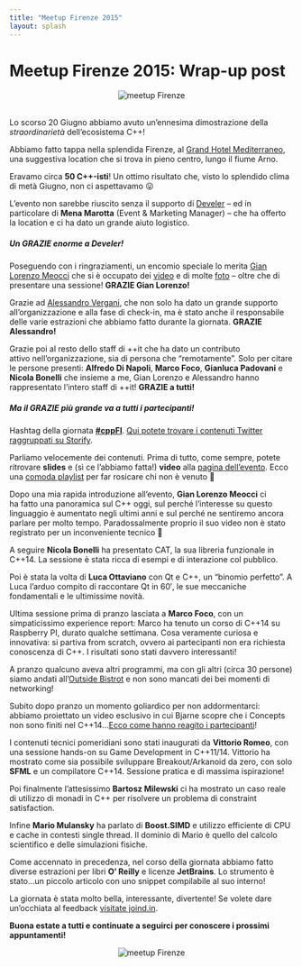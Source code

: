 ```yaml
---
title: "Meetup Firenze 2015"
layout: splash
---
```


# Meetup Firenze 2015: Wrap-up post

<center>
<img src="https://ilpropheta.github.io/pics/meetup-firenze15.png" alt="meetup Firenze">
</center>
<br/>

Lo scorso 20 Giugno abbiamo avuto un’ennesima dimostrazione della _straordinarietà_ dell’ecosistema C++!

Abbiamo fatto tappa nella splendida Firenze, al [Grand Hotel Mediterraneo](http://www.hotelmediterraneo.com/), una suggestiva location che si trova in pieno centro, lungo il fiume Arno.

Eravamo circa **50 C++-isti**! Un ottimo risultato che, visto lo splendido clima di metà Giugno, non ci aspettavamo 😛

L’evento non sarebbe riuscito senza il supporto di [Develer](http://develer.com) – ed in particolare di **Mena Marotta** (Event & Marketing Manager) – che ha offerto la location e ci ha dato un grande aiuto logistico.

##### Un GRAZIE enorme a Develer!

Poseguendo con i ringraziamenti, un encomio speciale lo merita [Gian Lorenzo Meocci](https://twitter.com/glmeocci) che si è occupato dei [video](https://www.youtube.com/playlist?list=PLsCm1Hs016LWVtIrPOFrRTNvSeN61WqOK) e di molte [foto](https://www.facebook.com/photo.php?fbid=10153452652931057&set=oa.654492274685764&type=3&theater) – oltre che di presentare una sessione! **GRAZIE Gian Lorenzo!**

Grazie ad [Alessandro Vergani](https://twitter.com/Loghorn), che non solo ha dato un grande supporto all’organizzazione e alla fase di check-in, ma è stato anche il responsabile delle varie estrazioni che abbiamo fatto durante la giornata. **GRAZIE Alessandro!**

Grazie poi al resto dello staff di ++it che ha dato un contributo attivo nell’organizzazione, sia di persona che “remotamente”. Solo per citare le persone presenti: **Alfredo Di Napoli**, **Marco Foco**, **Gianluca Padovani** e **Nicola Bonelli** che insieme a me, Gian Lorenzo e Alessandro hanno rappresentato l’intero staff di ++it! **GRAZIE a tutti!**

##### Ma il GRAZIE più grande va a tutti i partecipanti!

Hashtag della giornata **[#cppFI](https://storify.com/italiancpp/italiancpp-meetup-firenze-2015)**. [Qui potete trovare i contenuti Twitter raggruppati su Storify](https://storify.com/italiancpp/italiancpp-meetup-firenze-2015).

Parliamo velocemente dei contenuti. Prima di tutto, come sempre, potete ritrovare **slides** e (sì ce l’abbiamo fatta!) **video** alla [pagina dell’evento](https://italiancpp.org/eventi/2015-06-20-meetup-firenze/). Ecco una [comoda playlist](https://www.youtube.com/playlist?list=PLsCm1Hs016LWVtIrPOFrRTNvSeN61WqOK) per far rosicare chi non è venuto 🙂

Dopo una mia rapida introduzione all’evento, **Gian Lorenzo Meocci** ci ha fatto una panoramica sul C++ oggi, sul perché l’interesse su questo linguaggio è aumentato negli ultimi anni e sul perché ne sentiremo ancora parlare per molto tempo. Paradossalmente proprio il suo video non è stato registrato per un inconveniente tecnico 🙁

A seguire **Nicola Bonelli** ha presentato CAT, la sua libreria funzionale in C++14. La sessione è stata ricca di esempi e di interazione col pubblico.

Poi è stata la volta di **Luca Ottaviano** con Qt e C++, un “binomio perfetto”. A Luca l’arduo compito di raccontare Qt in 60′, le sue meccaniche fondamentali e le ultimissime novità.

Ultima sessione prima di pranzo lasciata a **Marco Foco**, con un simpaticissimo experience report: Marco ha tenuto un corso di C++14 su Raspberry PI, durato qualche settimana. Cosa veramente curiosa e innovativa: si partiva from scratch, ovvero ai partecipanti non era richiesta conoscenza di C++. I risultati sono stati davvero interessanti!

A pranzo qualcuno aveva altri programmi, ma con gli altri (circa 30 persone) siamo andati all’[Outside Bistrot](http://www.outsidebistrot.com/) e non sono mancati dei bei momenti di networking!

Subito dopo pranzo un momento goliardico per non addormentarci: abbiamo proiettato un video esclusivo in cui Bjarne scopre che i Concepts non sono finiti nel C++14…[Ecco come hanno reagito i partecipanti](https://youtu.be/ei8AenckUQg)!

I contenuti tecnici pomeridiani sono stati inaugurati da **Vittorio Romeo**, con una sessione hands-on su Game Development in C++11/14. Vittorio ha mostrato come sia possibile sviluppare Breakout/Arkanoid da zero, con solo **SFML** e un compilatore C++14. Sessione pratica e di massima ispirazione!

Poi finalmente l’attesissimo **Bartosz Milewski** ci ha mostrato un caso reale di utilizzo di monadi in C++ per risolvere un problema di constraint satisfaction.

Infine **Mario Mulansky** ha parlato di **Boost.SIMD** e utilizzo efficiente di CPU e cache in contesti single thread. Il dominio di Mario è quello del calcolo scientifico e delle simulazioni fisiche.

Come accennato in precedenza, nel corso della giornata abbiamo fatto diverse estrazioni per libri **O’ Reilly** e licenze **JetBrains**. Lo strumento è stato…un piccolo articolo con uno snippet compilabile al suo interno!

La giornata è stata molto bella, interessante, divertente! Se volete dare un’occhiata al feedback [visitate joind.in](https://joind.in/event/view/3894).

**Buona estate a tutti e continuate a seguirci per conoscere i prossimi appuntamenti!**

<center>
<img src="https://i1.wp.com/www.italiancpp.org/wp-content/uploads/2015/06/grid.jpg?resize=600%2C682&ssl=1" alt="meetup Firenze">
</center>